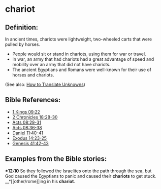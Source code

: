 # chariot #

## Definition: ##

In ancient times, chariots were lightweight, two-wheeled carts that were pulled by horses.

* People would sit or stand in chariots, using them for war or travel.
* In war, an army that had chariots had a great advantage of speed and mobility over an army that did not have chariots.
* The ancient Egyptians and Romans were well-known for their use of horses and chariots.

(See also: [How to Translate Unknowns](en/ta-vol1/translate/man/translate-unknown))

 

## Bible References: ##

* [1 Kings 09:22](en/tn/1ki/help/09/22)
* [2 Chronicles 18:28-30](en/tn/2ch/help/18/28)
* [Acts 08:29-31](en/tn/act/help/08/29)
* [Acts 08:36-38](en/tn/act/help/08/36)
* [Daniel 11:40-41](en/tn/dan/help/11/40)
* [Exodus 14:23-25](en/tn/exo/help/14/23)
* [Genesis 41:42-43](en/tn/gen/help/41/42)

## Examples from the Bible stories: ##

  __*[12:10](en/tn/obs/help/12/10)__ So they followed the Israelites onto the path through the sea, but God caused the Egyptians to panic and caused their __chariots__ to get stuck. 
  __*[[other/rome]]ing in his __chariot__.